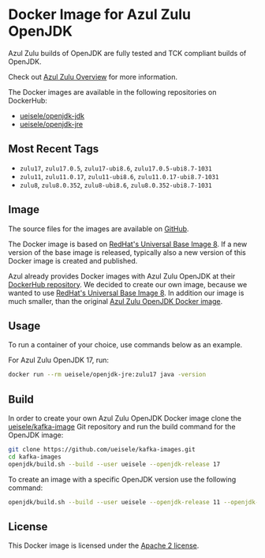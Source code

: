 # Docker Image for Azul Zulu OpenJDK 

Azul Zulu builds of OpenJDK are fully tested and TCK compliant builds of OpenJDK.

Check out [Azul Zulu Overview](https://www.azul.com/downloads/?package=jdk) for more information.

The Docker images are available in the following repositories on DockerHub:

* [ueisele/openjdk-jdk](https://hub.docker.com/repository/docker/ueisele/openjdk-jdk)
* [ueisele/openjdk-jre](https://hub.docker.com/repository/docker/ueisele/openjdk-jre)

## Most Recent Tags

* `zulu17`, `zulu17.0.5`, `zulu17-ubi8.6`, `zulu17.0.5-ubi8.7-1031`
* `zulu11`, `zulu11.0.17`, `zulu11-ubi8.6`, `zulu11.0.17-ubi8.7-1031`
* `zulu8`, `zulu8.0.352`, `zulu8-ubi8.6`, `zulu8.0.352-ubi8.7-1031` 

## Image

The source files for the images are available on [GitHub](https://github.com/ueisele/kafka-images/tree/main/openjdk).

The Docker image is based on [RedHat's Universal Base Image 8](https://catalog.redhat.com/software/containers/ubi8/ubi-minimal/5c359a62bed8bd75a2c3fba8). If a new version of the base image is released, typically also a new version of this Docker image is created and published.

Azul already provides Docker images with Azul Zulu OpenJDK at their [DockerHub repository](https://hub.docker.com/r/azul/zulu-openjdk-centos).
We decided to create our own image, because we wanted to use [RedHat's Universal Base Image 8](https://catalog.redhat.com/software/containers/ubi8/ubi-minimal/5c359a62bed8bd75a2c3fba8).
In addition our image is much smaller, than the original [Azul Zulu OpenJDK Docker image](https://hub.docker.com/r/azul/zulu-openjdk-centos).

## Usage

To run a container of your choice, use commands below as an example.

For Azul Zulu OpenJDK 17, run:

```bash
docker run --rm ueisele/openjdk-jre:zulu17 java -version
```

## Build

In order to create your own Azul Zulu OpenJDK Docker image clone the [ueisele/kafka-image](https://github.com/ueisele/kafka-images) Git repository and run the build command for the OpenJDK image:

```bash
git clone https://github.com/ueisele/kafka-images.git
cd kafka-images
openjdk/build.sh --build --user ueisele --openjdk-release 17
```

To create an image with a specific OpenJDK version use the following command:

```bash
openjdk/build.sh --build --user ueisele --openjdk-release 11 --openjdk-version 11.0.16
```

## License 

This Docker image is licensed under the [Apache 2 license](https://github.com/ueisele/kafka-images/blob/main/LICENSE).